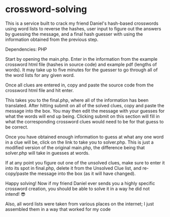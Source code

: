 # crossword-solving
This is a service built to crack my friend Daniel's hash-based crosswords using word lists to reverse the hashes, user input to figure out the answers by guessing the message, and a final hash guesser with using the information obtained from the previous step.

Dependencies: PHP

Start by opening the main.php. Enter in the information from the example crossword html file (hashes in source code) and example pdf (lengths of words). It may take 
up to five minutes for the guesser to go through all of the word lists for any given word.

Once all clues are entered in, copy and paste the source code from the crossword html file and hit enter.

This takes you to the final.php, where all of the information has been translated. After hitting submit on all of the solved clues, copy and paste the message
into the box. You may then edit the message with your guesses for what the words will end up being. Clicking submit on this section will fill in what the 
corresponding crossword clues would need to be for that guess to be correct.

Once you have obtained enough information to guess at what any one word in a clue will be, click on the link to take you to solver.php. This is just a modified
version of the original main.php, the difference being that solver.php will take in guesses at words.

If at any point you figure out one of the unsolved clues, make sure to enter it into its spot in final.php, delete it from the Unsolved Clue list, and re-copy/paste
the message into the box (as it will have changed).

Happy solving! Now if my friend Daniel ever sends you a highly specific crossword creation, you should be able to solve it in a way he did not intend! 😎

Also, all word lists were taken from various places on the internet; I just assembled them in a way that worked for my code
